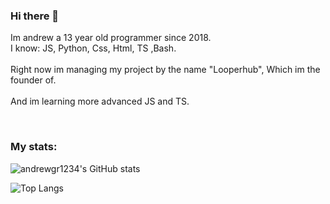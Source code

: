 ### Hi there 👋

Im andrew a 13 year old programmer since 2018. <br>
I know: JS, Python, Css, Html, TS ,Bash.<br>
<br>
Right now im managing my project by the name "Looperhub", Which im the founder of.<br>
<br>
And im learning more advanced JS and TS.

<br>

### My stats:

![andrewgr1234's GitHub stats](https://github-readme-stats.vercel.app/api?username=andrewgr1234&count_private=true&show_icons=true&theme=tokyonight)

![Top Langs](https://github-readme-stats.vercel.app/api/top-langs/?username=andrewgr1234&layout=compact&theme=tokyonight)